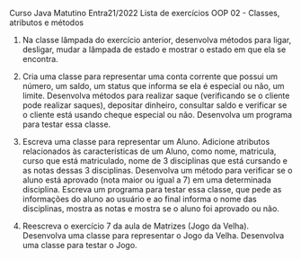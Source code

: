 Curso Java Matutino Entra21/2022
Lista de exercícios OOP 02 - Classes, atributos e métodos

1. Na classe lâmpada do exercício anterior, desenvolva métodos para 
ligar, desligar, mudar a lâmpada de estado e mostrar o estado em 
que ela se encontra.

2. Cria uma classe para representar uma conta corrente que possui um 
número, um saldo, um status que informa se ela é especial ou não, 
um limite. Desenvolva métodos para realizar saque (verificando se o 
cliente pode realizar saques), depositar dinheiro, consultar saldo e 
verificar se o cliente está usando cheque especial ou não. Desenvolva 
um programa para testar essa classe.

3. Escreva uma classe para representar um Aluno. Adicione atributos 
relacionados às características de um Aluno, como nome, matricula, 
curso que está matriculado, nome de 3 disciplinas que está cursando 
e as notas dessas 3 disciplinas. Desenvolva um método para verificar 
se o aluno está aprovado (nota maior ou igual a 7) em uma 
determinada disciplina. Escreva um programa para testar essa classe, 
que pede as informações do aluno ao usuário e ao final informa o 
nome das disciplinas, mostra as notas e mostra se o aluno foi 
aprovado ou não.

6. Reescreva o exercício 7 da aula de Matrizes (Jogo da Velha). 
Desenvolva uma classe para representar o Jogo da Velha. Desenvolva 
uma classe para testar o Jogo.
